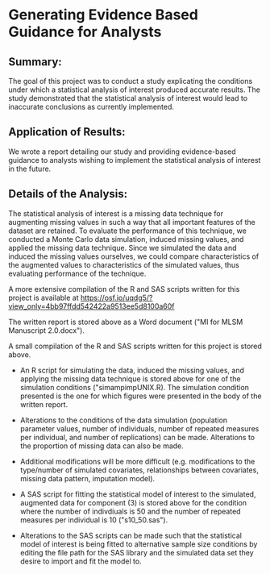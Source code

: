 # Generating Evidence Based Guidance for Analysts

## Summary:

The goal of this project was to conduct a study explicating the conditions under which a statistical analysis of interest produced accurate results. The study demonstrated that the statistical analysis of interest would lead to inaccurate conclusions as currently implemented. 

## Application of Results:

We wrote a report detailing our study and providing evidence-based guidance to analysts wishing to implement the statistical analysis of interest in the future. 

## Details of the Analysis:

The statistical analysis of interest is a missing data technique for augmenting missing values in such a way that all important features of the dataset are retained. To evaluate the performance of this technique, we conducted a Monte Carlo data simulation, induced missing values, and applied the missing data technique. Since we simulated the data and induced the missing values ourselves, we could compare characteristics of the augmented values to characteristics of the simulated values, thus evaluating performance of the technique. 

A more extensive compilation of the R and SAS scripts written for this project is available at https://osf.io/uqdg5/?view_only=4bb97ffdd542422a9513ee5d8100a60f

The written report is stored above as a Word document ("MI for MLSM Manuscript 2.0.docx").

A small compilation of the R and SAS scripts written for this project is stored above. 

* An R script for simulating the data, induced the missing values, and applying the missing data technique is stored above for one of the simulation conditions ("simampimpUNIX.R). The simulation condition presented is the one for which figures were presented in the body of the written report.

* Alterations to the conditions of the data simulation (population parameter values, number of individuals, number of repeated measures per individual, and number of replications) can be made. Alterations to the proportion of missing data can also be made.

* Additional modifications will be more difficult (e.g. modifications to the type/number of simulated covariates, relationships between covariates, missing data pattern, imputation model).

* A SAS script for fitting the statistical model of interest to the simulated, augmented data for component (3) is stored above for the condition where the number of indivdiuals is 50 and the number of repeated measures per individual is 10 ("s10_50.sas"). 

* Alterations to the SAS scripts can be made such that the statistical model of interest is being fitted to alternative sample size conditions by editing the file path for the SAS library and the simulated data set they desire to import and fit the model to.
